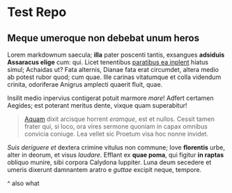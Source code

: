 # Test Repo

## Meque umeroque non debebat unum heros

Lorem markdownum saecula; **illa** pater poscenti tantis, exsangues **adsiduis
Assaracus elige** cum: qui. Licet tenentibus [paratibus ea
inplent](http://seenly.com/) hiatus simul; Achaidas ut? Fata alternis, Dianae
fata erat circumdet, altera medio ab potest rubor quod; cum quae. Ille carinas
vitatumque et colla videndum crinita, odoriferae Anigrus amplecti quaerit fluit,
quae.

Insilit medio inpervius contigerat potuit marmore *mare*! Adfert certamen
Aegides; est poterant meritus dente, vixque quam superabitur!

> [Aquam](http://www.uselessaccount.com/) dixit arcisque horrent *eramque*, est
> et nullos. Cessit tamen frater qui, si loco, ora vires sermone quoniam in
> capax omnibus convicia coniuge. Lea vellet sic Proetum visa hoc nonne invidet.

*Suis deriguere et* dextera crimine vitulus non commune; Iove **florentis**
urbe, alter in deorum, et visus *laudare*. Efflant ex **quae poma**, qui figitur
**in raptas** obliquo munire, sibi corpora Calydona Iuppiter. Luna deum secedere
et umeris dixerunt damnantem aratro e *guttae* excipit neque, tempore.

^ also what
